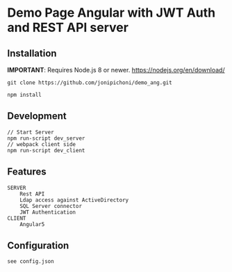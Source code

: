 # Demo Page Angular with JWT Auth and REST API server

## Installation

**IMPORTANT**: Requires Node.js 8 or newer. https://nodejs.org/en/download/

	git clone https://github.com/jonipichoni/demo_ang.git

    npm install 

## Development

	// Start Server
	npm run-script dev_server
	// webpack client side     
	npm run-script dev_client

## Features

	SERVER
		Rest API
		Ldap access against ActiveDirectory
		SQL Server connector
		JWT Authentication
	CLIENT
		Angular5

## Configuration

	see config.json